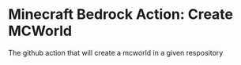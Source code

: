 # Minecraft Bedrock Action: Create MCWorld

The github action that will create a mcworld in a given respository
